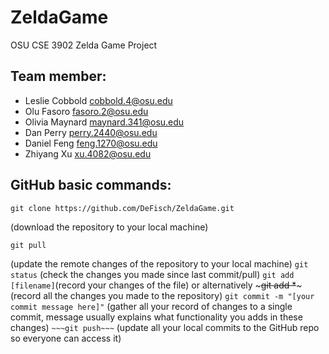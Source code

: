# ZeldaGame
OSU CSE 3902 Zelda Game Project

## Team member:
- Leslie Cobbold	cobbold.4@osu.edu
- Olu Fasoro	    fasoro.2@osu.edu
- Olivia Maynard	maynard.341@osu.edu
- Dan Perry	      perry.2440@osu.edu
- Daniel Feng     feng.1270@osu.edu
- Zhiyang Xu      xu.4082@osu.edu

## GitHub basic commands:
```
git clone https://github.com/DeFisch/ZeldaGame.git
```
(download the repository to your local machine)
```
git pull
```
(update the remote changes of the repository to your local machine)
```git status``` (check the changes you made since last commit/pull)
```git add [filename]```(record your changes of the file) or alternatively ~~~git add *~~~ (record all the changes you made to the repository)
```git commit -m "[your commit message here]"``` (gather all your record of changes to a single commit, message usually explains what functionality you adds in these changes)
```~~~git push~~~``` (update all your local commits to the GitHub repo so everyone can access it)
